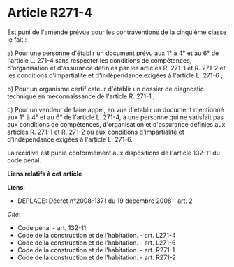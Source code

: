 # Article R271-4

Est puni de l'amende prévue pour les contraventions de la cinquième classe le fait :

a) Pour une personne d'établir un document prévu aux 1° à 4° et au 6° de l'article L. 271-4 sans respecter les conditions de
compétences, d'organisation et d'assurance définies par les articles R. 271-1 et R. 271-2 et les conditions d'impartialité et
d'indépendance exigées à l'article L. 271-6 ;

b) Pour un organisme certificateur d'établir un dossier de diagnostic technique en méconnaissance de l'article R. 271-1 ;

c) Pour un vendeur de faire appel, en vue d'établir un document mentionné aux 1° à 4° et au 6° de l'article L. 271-4, à une
personne qui ne satisfait pas aux conditions de compétences, d'organisation et d'assurance définies aux articles R. 271-1 et
R. 271-2 ou aux conditions d'impartialité et d'indépendance exigées à l'article L. 271-6.

La récidive est punie conformément aux dispositions de l'article 132-11 du code pénal.

**Liens relatifs à cet article**

**Liens**:

  - DEPLACE: Décret n°2008-1371 du 19 décembre 2008 - art. 2

_Cite_:

  - Code pénal - art. 132-11
  - Code de la construction et de l'habitation. - art. L271-4
  - Code de la construction et de l'habitation. - art. L271-6
  - Code de la construction et de l'habitation. - art. R271-1
  - Code de la construction et de l'habitation. - art. R271-2
